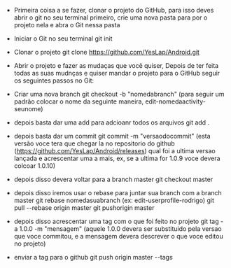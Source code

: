 * Primeira coisa a se fazer, clonar o projeto do GitHub, para isso deves abrir o git no seu terminal primeiro, crie uma nova pasta para por o projeto nela  e abra o Git nessa pasta

* Iniciar o Git no seu terminal
git init

* Clonar o projeto
git clone https://github.com/YesLap/Android.git

* Abrir o projeto e fazer as mudaças que você quiser, Depois de ter feita todas as suas mudnças e quiser mandar o projeto para o GitHub seguir os seguintes passos no Git:

* Criar uma nova branch
git checkout -b "nomedabranch" (para seguir um padrão colocar o nome da seguinte maneira, edit-nomedaactivity-seunome)

* depois basta dar uma add para adcioanr todos os arquivos
git add .

* depois basta dar um commit
git commit -m "versaodocommit" (esta versão voce tera que chegar la no repositorio do github (https://github.com/YesLap/Android/releases) qual foi a ultima versao lançada e acrescentar uma a mais, ex, se a ultima for 1.0.9 voce devera colcoar 1.0.10)

* depois disso devera voltar para a branch master
git checkout master

* depois disso iremos usar o rebase para juntar sua branch com a branch master
git rebase nomedasuabranch (ex: edit-userprofile-rodrigo)
git pull --rebase origin master
git pushorigin master

* depois disso acrescentar uma tag com o que foi feito no projeto
git tag -a 1.0.0 -m "mensagem" (aquele 1.0.0 devera ser substituido pela versao que voce commitou, e a mensagem devera descrever o que voce editou no projeto)

* enviar a tag para o github
git push origin master --tags
